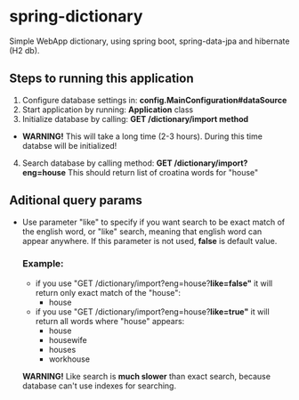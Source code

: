 # spring-dictionary
Simple WebApp dictionary, using spring boot, spring-data-jpa and hibernate (H2 db).

## Steps to running this application
1. Configure database settings in: **config.MainConfiguration#dataSource**
2. Start application by running: **Application** class
3. Initialize database by calling: **GET /dictionary/import method**
  - **WARNING!** This will take a long time (2-3 hours). During this time databse will be initialized!
4. Search database by calling method: **GET /dictionary/import?eng=house**
  This should return list of croatina words for "house"
  
## Aditional query params
- Use parameter "like" to specify if you want search to be exact match of the english word, or "like" search, meaning that english word can appear anywhere.
  If this parameter is not used, **false** is default value.
  ### Example:
  - if you use "GET /dictionary/import?eng=house?**like=false"** it will return only exact match of the "house":
    * house
  - if you use "GET /dictionary/import?eng=house?**like=true"** it will return all words where "house" appears:
    * house
    * housewife
    * houses
    * workhouse
  
  **WARNING!** Like search is **much slower** than exact search, because database can't use indexes for searching.
